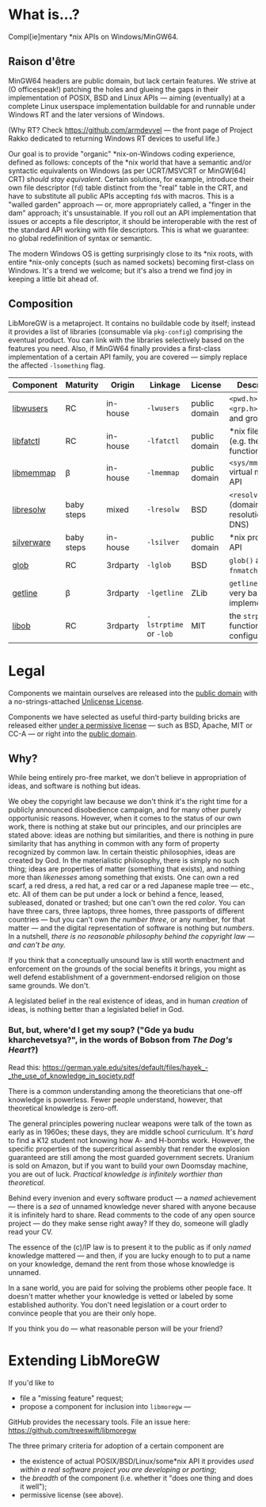 # What is...?
Compl[ie]mentary *nix APIs on Windows/MinGW64.

## Raison d'être

MinGW64 headers are public domain, but lack certain features. We strive at (O officespeak!) patching the holes and glueing the gaps in their implementation of POSIX, BSD and Linux APIs — aiming (eventually) at a complete Linux userspace implementation buildable for and runnable under Windows RT and the later versions of Windows.

(Why RT? Check https://github.com/armdevvel — the front page of Project Rakko dedicated to returning Windows RT devices to useful life.)

Our goal is to provide "organic" *nix-on-Windows coding experience, defined as follows: concepts of the *nix world that have a semantic and/or syntactic equivalents on
Windows (as per UCRT/MSVCRT or MinGW[64] CRT) *should stay equivalent*. Certain solutions, for example, introduce their own file descriptor (`fd`) table distinct from the
"real" table in the CRT, and have to substitute all public APIs accepting `fd`s with macros. This is a "walled garden" approach — or, more appropriately called, a "finger
in the dam" approach; it's unsustainable. If you roll out an API implementation that issues or accepts a file descriptor, it should be interoperable with the rest of the
standard API working with file descriptors. This is what we guarantee: no global redefinition of syntax or semantic.

The modern Windows OS is getting surprisingly close to its *nix roots, with entire *nix-only concepts (such as named sockets) becoming first-class on Windows. It's a trend
we welcome; but it's also a trend we find joy in keeping a little bit ahead of.

## Composition

LibMoreGW is a metaproject. It contains no buildable code by itself; instead it provides a list of libraries (consumable via `pkg-config`) comprising the eventual product.
You can link with the libraries selectively based on the features you need. Also, if MinGW64 finally provides a first-class implementation of a certain API family, you are
covered — simply replace the affected `-lsomething` flag.

Component|Maturity|Origin|Linkage|License|Description
---|---|---|---|---|---
[libwusers](https://github.com/treeswift/libwusers)|RC|in-house|`-lwusers`|public domain|`<pwd.h>` and `<grp.h>` (user and group API)
[libfatctl](https://github.com/treeswift/libfatctl)|RC|in-house|`-lfatctl`|public domain|*nix file API (e.g. the`*at` function family)
[libmemmap](https://github.com/treeswift/libmemmap)|β|in-house|`-lmemmap`|public domain|`<sys/mman.h>` virtual memory API
[libresolw](https://github.com/treeswift/libresolw)|baby steps|mixed|`-lresolw`|BSD|`<resolv.h>` API (domain name resolution, DNS)
[silverware](https://github.com/treeswift/silverware)|baby steps|in-house|`-lsilver`|public domain|*nix process API
[glob](https://github.com/treeswift/glob)|RC|3rdparty|`-lglob`|BSD|`glob()` and `fnmatch()` API
[getline](https://github.com/treeswift/getline-compatible)|β|3rdparty|`-lgetline`|ZLib|`getline` API (a very basic implementation)
[libob](https://github.com/treeswift/strptime)|RC|3rdparty|`-lstrptime` or `-lob`|MIT|the `strptime` function (highly configurable)

# Legal

Components we maintain ourselves are released into the [public domain](https://en.wikipedia.org/wiki/Public_domain) with a no-strings-attached [Unlicense License](LICENSE).

Components we have selected as useful third-party building bricks are released either [under a permissive license](https://en.wikipedia.org/wiki/Permissive_software_license) — such as BSD, Apache, MIT or CC-A — or right into the [public domain](https://en.wikipedia.org/wiki/Public_domain).

## Why?

While being entirely pro-free market, we don't believe in appropriation of ideas, and software is nothing but ideas.

We obey the copyright law because we don't think it's the right time for a publicly announced disobedience campaign, and for many other purely opportunisic reasons. However,
when it comes to the status of our own work, there is nothing at stake but our principles, and our principles are stated above: ideas are nothing but similarities, and there
is nothing in pure similarity that has anything in common with any form of property recognized by common law. In certain theistic philosophies, ideas are created by God. In
the materialistic philosophy, there is simply no such thing; ideas are properties of matter (something that exists), and nothing more than _likenesses_ among something that
exists. One can own a red scarf, a red dress, a red hat, a red car or a red Japanese maple tree — etc., etc. All of them can be put under a lock or behind a fence, leased,
subleased, donated or trashed; but one can't own the red _color_. You can have three cars, three laptops, three homes, three passports of different countries — but you can't
own _the number three_, or any number, for that matter — and the digital representation of software is nothing but _numbers_.
In a nutshell, *there is no reasonable philosophy behind the copyright law — and can't be any.*

If you think that a conceptually unsound law is still worth enactment and enforcement on the grounds of the social benefits it brings, you might as well defend establishment
of a government-endorsed religion on those same grounds. We don't.

A legislated belief in the real existence of ideas, and in human _creation_ of ideas, is nothing better than a legislated belief in God.

### But, but, where'd I get my soup? ("Gde ya budu kharchevetsya?", in the words of Bobson from _The Dog's Heart_?)

Read this: https://german.yale.edu/sites/default/files/hayek_-_the_use_of_knowledge_in_society.pdf

There is a common understanding among the theoreticians that one-off knowledge is powerless. Fewer people understand, however, that theoretical knowledge is zero-off.

The general principles powering nuclear weapons were talk of the town as early as in 1960es; these days, they are middle school curriculum. It's _hard_ to find a K12
student not knowing how A- and H-bombs work. However, the specific properties of the supercritical assembly that render the explosion guaranteed are still among the
most guarded government secrets. Uranium is sold on Amazon, but if you want to build your own Doomsday machine, you are out of luck. _Practical knowledge is infinitely
worthier than theoretical._

Behind every invenion and every software product — a _named_ achievement — there is a _sea_ of unnamed knowledge never shared with anyone because it is infinitely hard
to share. Read comments to the code of any open source project — do they make sense right away? If they do, someone will gladly read your CV.

The essence of the (c)/IP law is to present it to the public as if only _named_ knowledge mattered — and then, if you are lucky enough to to put a name on your knowledge,
demand the rent from those whose knowledge is unnamed.

In a sane world, you are paid for solving the problems other people face. It doesn't matter whether your knowledge is vetted or labeled by some established authority.
You don't need legislation or a court order to convince people that you are their only hope.

If you think you do — what reasonable person will be your friend?

# Extending LibMoreGW

If you'd like to 
* file a "missing feature" request;
* propose a component for inclusion into `libmoregw` —

GitHub provides the necessary tools. File an issue here: https://github.com/treeswift/libmoregw

The three primary criteria for adoption of a certain component are
* the existence of actual POSIX/BSD/Linux/some*nix API it provides *used within a real software project you are developing or porting*;
* the _breadth_ of the component (i.e. whether it "does one thing and does it well");
* permissive license (see above).

